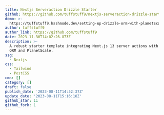 ```yaml
---
title: Nextjs Serveraction Drizzle Starter
github: https://github.com/tuffstuff9/nextjs-serveraction-drizzle-starter
demo: >-
  https://tuffstuff9.hashnode.dev/setting-up-drizzle-orm-with-planetscale-for-your-nextjs-13-app
author: tuffstuff9
author_link: https://github.com/tuffstuff9
date: 2023-11-30T14:02:26.873Z
description: >-
  A robust starter template integrating Next.js 13 server actions with Drizzle
  ORM and PlanetScale.
ssg:
  - Nextjs
css:
  - Tailwind
  - PostCSS
cms: []
category: []
draft: false
publish_date: '2023-08-11T14:52:37Z'
update_date: '2023-08-11T15:16:18Z'
github_star: 11
github_fork: 1
---
```

